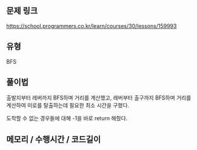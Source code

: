 ## 문제 링크

https://school.programmers.co.kr/learn/courses/30/lessons/159993

## 유형

BFS

## 풀이법

출발지부터 레버까지 BFS하며 거리를 계산했고, 레버부터 출구까지 BFS하며 거리를 계산하여 미로를 탈출하는데 필요한 최소 시간을 구했다.

도착할 수 없는 경우들에 대해 -1을 바로 return 해줬다.

## 메모리 / 수행시간 / 코드길이

